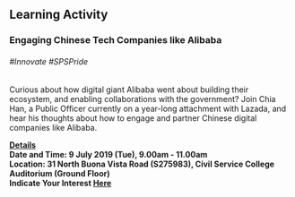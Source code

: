 <!-- ---
title: 'Learning Festival 1-19 July 2019'
permalink: /events/learning-journeys/event-details/LA_AlibabaEcosystem
breadcrumb: 'Learning Activity'

--- -->


## Learning Activity
### Engaging Chinese Tech Companies like Alibaba

###### _#Innovate #SPSPride_

Curious about how digital giant Alibaba went about building their ecosystem, and enabling collaborations with the government? Join Chia Han, a Public Officer currently on a year-long attachment with Lazada, and hear his thoughts about how to engage and partner Chinese digital companies like Alibaba.

<b><u>Details</u><br>
**Date and Time: 9 July 2019 (Tue), 9.00am - 11.00am** <br>
**Location: 31 North Buona Vista Road (S275983), Civil Service College Auditorium (Ground Floor)** <br>
**Indicate Your Interest [Here](https://www.eventbrite.sg/e/engaging-chinese-tech-companies-like-alibaba-tickets-64358467910)** 

